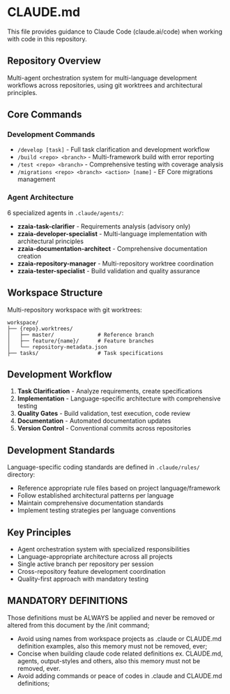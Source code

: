 # CLAUDE.md

This file provides guidance to Claude Code (claude.ai/code) when working with code in this repository.

## Repository Overview

Multi-agent orchestration system for multi-language development workflows across repositories, using git worktrees and architectural principles.

## Core Commands

### Development Commands

- `/develop [task]` - Full task clarification and development workflow
- `/build <repo> <branch>` - Multi-framework build with error reporting
- `/test <repo> <branch>` - Comprehensive testing with coverage analysis
- `/migrations <repo> <branch> <action> [name]` - EF Core migrations management

### Agent Architecture

6 specialized agents in `.claude/agents/`:

- **zzaia-task-clarifier** - Requirements analysis (advisory only)
- **zzaia-developer-specialist** - Multi-language implementation with architectural principles
- **zzaia-documentation-architect** - Comprehensive documentation creation
- **zzaia-repository-manager** - Multi-repository worktree coordination
- **zzaia-tester-specialist** - Build validation and quality assurance

## Workspace Structure

Multi-repository workspace with git worktrees:

```
workspace/
├── {repo}.worktrees/
│   ├── master/              # Reference branch
│   ├── feature/{name}/      # Feature branches
│   └── repository-metadata.json
├── tasks/                   # Task specifications
```

## Development Workflow

1. **Task Clarification** - Analyze requirements, create specifications
2. **Implementation** - Language-specific architecture with comprehensive testing
3. **Quality Gates** - Build validation, test execution, code review
4. **Documentation** - Automated documentation updates
5. **Version Control** - Conventional commits across repositories

## Development Standards

Language-specific coding standards are defined in `.claude/rules/` directory:

- Reference appropriate rule files based on project language/framework
- Follow established architectural patterns per language
- Maintain comprehensive documentation standards
- Implement testing strategies per language conventions

## Key Principles

- Agent orchestration system with specialized responsibilities
- Language-appropriate architecture across all projects
- Single active branch per repository per session
- Cross-repository feature development coordination
- Quality-first approach with mandatory testing

## MANDATORY DEFINITIONS

Those definitions must be ALWAYS be applied and never be removed or altered from this document by the /init command;

- Avoid using names from workspace projects as .claude or CLAUDE.md definition examples, also this memory must not be removed, ever;
- Concise when building claude code related definitions ex. CLAUDE.md, agents, output-styles and others, also this memory must not be removed, ever.
- Avoid adding commands or peace of codes in .claude and CLAUDE.md definitions;
